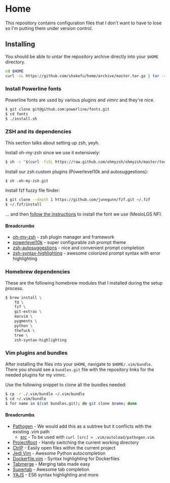 # Home

This repository contains configuration files that I don't want to have to lose
so I'm putting them under version control.

## Installing

You should be able to untar the repository archive directly into your `$HOME`
directory.

<!-- TODO: Create an install script to clone the repository, symlink or copy
fils into place. Perform dependency checks, etc. -->

```bash
cd $HOME
curl -sL https://github.com/shakefu/home/archive/master.tar.gz | tar -xzv --strip-components=1
```

### Install Powerline fonts

Powerline fonts are used by various plugins and *vimrc* and they're nice.

```bash
$ git clone git@github.com:powerline/fonts.git
$ cd fonts
$ ./install.sh
```

### ZSH and its dependencies

This section talks about setting up zsh, yeyh.

Install oh-my-zsh since we use it extensively:

```bash
$ sh -c "$(curl -fsSL https://raw.github.com/ohmyzsh/ohmyzsh/master/tools/install.sh)"
```

Install our zsh custom plugins (Powerlevel10k and autosuggestions):

```bash
$ sh .oh-my-zsh.git
```

Install fzf fuzzy file finder:

```bash
$ git clone --depth 1 https://github.com/junegunn/fzf.git ~/.fzf
$ ~/.fzf/install
```

... and then [follow the
instructions](https://github.com/romkatv/powerlevel10k#fonts) to install the
font we use (MesloLGS NF).

#### Breadcrumbs

- [oh-my-zsh](https://ohmyz.sh/) - zsh plugin manager and framework
- [powerlevel10k](https://github.com/romkatv/powerlevel10k) - super
  configurable zsh prompt theme
- [zsh-autosuggestions](https://github.com/zsh-users/zsh-autosuggestions) -
  nice and convenient prompt completion
- [zsh-syntax-highlighting](https://github.com/zsh-users/zsh-syntax-highlighting) -
  awesome colorized prompt syntax with error highlighting

### Homebrew dependencies

These are the following homebrew modules that I installed during the setup
process. <!-- Some of these are dependencies, and shouldn't need to be
installed directly. But that can be sorted out later. -->

```bash
$ brew install \
    fd \
    fzf \
    git-extras \
    macvim \
    pygments \
    python \
    thefuck \
    tree \
    zsh-syntax-highlighting
```

<!-- TODO: Document me better* -->
<!--

Full list of brew install:

```
$ brew ls
autoconf
cmake
cscope
fd
fortune
fzf
gdbm
git-extras
libyaml
lua
macvim
openssl@1.1
pam_reattach
pkg-config
pygments
python
python@3.8
readline
ruby
sqlite
terraform
thefuck
tree
xz
zsh-syntax-highlighting
```
-->

### Vim plugins and bundles

After installing the files into your `$HOME`, navigate to `$HOME/.vim/bundle`.
There you should see a `bundles.git` file with the repository links for the needed
plugins for my vimrc.

Use the following snippet to clone all the bundles needed:

```bash
$ cp -r ./.vim/bundle ~/.vim/bundle
$ cd ~/.vim/bundle
$ for name in $(cat bundles.git); do git clone $name; done
```

#### Breadcrumbs

- [Pathogen](https://github.com/tpope/vim-pathogen) - We would add this as a
  subtree but it conflicts with the existing .vim path
  - [src](https://raw.githubusercontent.com/tpope/vim-pathogen/master/autoload/pathogen.vim) -
    To be used with `curl [src] > .vim/autoload/pathogen.vim`.
- [ProjectRoot](https://github.com/dbakker/vim-projectroot) - Handy switching
  the current working directory
- [CtrlP](https://github.com/ctrlpvim/ctrlp.vim) - Easily open files within the
  current project
- [Jedi Vim](https://github.com/davidhalter/jedi-vim) - Awesome Python
  autocompletion
- [Dockerfile.vim](https://github.com/ekalinin/Dockerfile.vim) - Syntax
  highlighting for Dockerfiles
- [Tabmerge](https://github.com/vim-scripts/Tabmerge) - Merging tabs made easy
- [Supertab](https://github.com/ervandew/supertab) - Awesome tab completion
- [YAJS](https://github.com/othree/yajs.vim) - ES6 syntax highlighting and more

